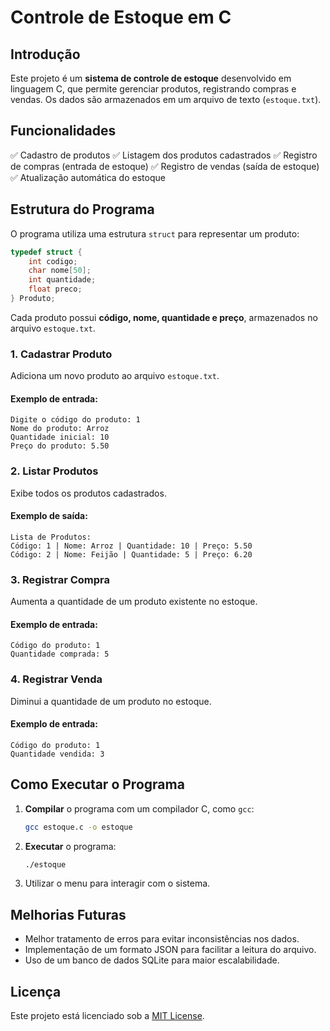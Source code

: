 # Controle de Estoque em C

## Introdução
Este projeto é um **sistema de controle de estoque** desenvolvido em linguagem C, que permite gerenciar produtos, registrando compras e vendas. Os dados são armazenados em um arquivo de texto (`estoque.txt`).

## Funcionalidades
✅ Cadastro de produtos
✅ Listagem dos produtos cadastrados
✅ Registro de compras (entrada de estoque)
✅ Registro de vendas (saída de estoque)
✅ Atualização automática do estoque

## Estrutura do Programa
O programa utiliza uma estrutura `struct` para representar um produto:
```c
typedef struct {
    int codigo;
    char nome[50];
    int quantidade;
    float preco;
} Produto;
```
Cada produto possui **código, nome, quantidade e preço**, armazenados no arquivo `estoque.txt`.

### 1. Cadastrar Produto
Adiciona um novo produto ao arquivo `estoque.txt`.
#### Exemplo de entrada:
```plaintext
Digite o código do produto: 1
Nome do produto: Arroz
Quantidade inicial: 10
Preço do produto: 5.50
```

### 2. Listar Produtos
Exibe todos os produtos cadastrados.
#### Exemplo de saída:
```plaintext
Lista de Produtos:
Código: 1 | Nome: Arroz | Quantidade: 10 | Preço: 5.50
Código: 2 | Nome: Feijão | Quantidade: 5 | Preço: 6.20
```

### 3. Registrar Compra
Aumenta a quantidade de um produto existente no estoque.
#### Exemplo de entrada:
```plaintext
Código do produto: 1
Quantidade comprada: 5
```

### 4. Registrar Venda
Diminui a quantidade de um produto no estoque.
#### Exemplo de entrada:
```plaintext
Código do produto: 1
Quantidade vendida: 3
```

## Como Executar o Programa
1. **Compilar** o programa com um compilador C, como `gcc`:
   ```sh
   gcc estoque.c -o estoque
   ```
2. **Executar** o programa:
   ```sh
   ./estoque
   ```
3. Utilizar o menu para interagir com o sistema.

## Melhorias Futuras
- Melhor tratamento de erros para evitar inconsistências nos dados.
- Implementação de um formato JSON para facilitar a leitura do arquivo.
- Uso de um banco de dados SQLite para maior escalabilidade.

## Licença
Este projeto está licenciado sob a [MIT License](LICENSE).


